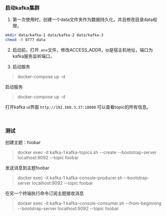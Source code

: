 ### 启动kafka集群

1. 第一次使用时，创建一个data文件夹作为数据持久化，并且修改目录data权限，

```bash
mkdir data/kafka-1 data/kafka-2 data/kafka-3
chmod -R 0777 data
```

2. 启动前，打开`.env`文件，修改ACCESS_ADDR，ip是宿主机地址，端口为kafka服务监听端口，


3. 启动服务

> docker-compose up -d

启动服务

> docker-compose up -d

打开kafka ui界面 `http://192.168.3.37:18080` 可以查看topic的所有信息。

<br>

### 测试

创建主题：foobar

> docker exec -it kafka-1 kafka-topics.sh --create --bootstrap-server localhost:9092 --topic foobar

发送消息到主题foobar

> docker exec -it kafka-1 kafka-console-producer.sh --bootstrap-server localhost:9092 --topic foobar

在另一个终端执行命令订阅主题接收消息

> docker exec -it kafka-1 kafka-console-consumer.sh --from-beginning --bootstrap-server localhost:9092 --topic foobar


